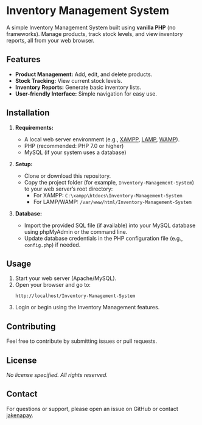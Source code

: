 # Inventory Management System

A simple Inventory Management System built using **vanilla PHP** (no frameworks). Manage products, track stock levels, and view inventory reports, all from your web browser.

## Features

- **Product Management:** Add, edit, and delete products.
- **Stock Tracking:** View current stock levels.
- **Inventory Reports:** Generate basic inventory lists.
- **User-friendly Interface:** Simple navigation for easy use.

## Installation

1. **Requirements:**
   - A local web server environment (e.g., [XAMPP](https://www.apachefriends.org/), [LAMP](https://bitnami.com/stack/lamp/installer), [WAMP](https://www.wampserver.com/)).
   - PHP (recommended: PHP 7.0 or higher)
   - MySQL (if your system uses a database)

2. **Setup:**
   - Clone or download this repository.
   - Copy the project folder (for example, `Inventory-Management-System`) to your web server’s root directory:
     - For XAMPP: `C:\xampp\htdocs\Inventory-Management-System`
     - For LAMP/WAMP: `/var/www/html/Inventory-Management-System`

3. **Database:**
   - Import the provided SQL file (if available) into your MySQL database using phpMyAdmin or the command line.
   - Update database credentials in the PHP configuration file (e.g., `config.php`) if needed.

## Usage

1. Start your web server (Apache/MySQL).
2. Open your browser and go to:
   ```
   http://localhost/Inventory-Management-System
   ```
3. Login or begin using the Inventory Management features.

## Contributing

Feel free to contribute by submitting issues or pull requests.

## License

_No license specified. All rights reserved._

## Contact

For questions or support, please open an issue on GitHub or contact [jakenapay](https://github.com/jakenapay).
